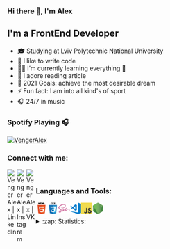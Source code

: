 ### Hi there 👋, I'm Alex

## I'm a FrontEnd Developer


- 🎓 Studying at Lviv Polytechnic National University
- 💪 I like to write code
- 🤹🏽 I’m currently learning everything 🤣
- 👯 I adore reading article
- 🥅 2021 Goals: achieve the most desirable dream
- ⚡ Fun fact: I am into all kind's of sport
- 🎧 24/7 in music

### Spotify Playing 🎧

[<img src="https://now-playing-codestackr.vercel.app/api/spotify-playing" alt="VengerAlex" width="350" />](https://open.spotify.com/user/31dgvw5xwyb6mehckymbfynzp4ni)

### Connect with me:



[<img align="left" alt="VengerAlex | LinkedIn" width="22px" src="https://cdn.jsdelivr.net/npm/simple-icons@v3/icons/linkedin.svg" />][linkedin]
[<img align="left" alt="VengerAlex | Instagram" width="22px" src="https://cdn.jsdelivr.net/npm/simple-icons@v3/icons/instagram.svg" />][instagram]
[<img align="left" alt="VengerAlex | VK" width="22px" src="https://cdn.jsdelivr.net/npm/simple-icons@v3/icons/vk.svg" />][vk]

<br />

### Languages and Tools:


<img align="left" alt="HTML5" width="26px" src="https://raw.githubusercontent.com/github/explore/80688e429a7d4ef2fca1e82350fe8e3517d3494d/topics/html/html.png" />
<img align="left" alt="CSS3" width="26px" src="https://raw.githubusercontent.com/github/explore/80688e429a7d4ef2fca1e82350fe8e3517d3494d/topics/css/css.png" />
<img align="left" alt="Sass" width="26px" src="https://raw.githubusercontent.com/github/explore/80688e429a7d4ef2fca1e82350fe8e3517d3494d/topics/sass/sass.png" />
<img align="left" alt="Visual Studio Code" width="26px" src="https://raw.githubusercontent.com/github/explore/80688e429a7d4ef2fca1e82350fe8e3517d3494d/topics/visual-studio-code/visual-studio-code.png" />
<img align="left" alt="JavaScript" width="26px" src="https://raw.githubusercontent.com/github/explore/80688e429a7d4ef2fca1e82350fe8e3517d3494d/topics/javascript/javascript.png" />
<img align="left" alt="Node.js" width="26px" src="https://raw.githubusercontent.com/github/explore/80688e429a7d4ef2fca1e82350fe8e3517d3494d/topics/nodejs/nodejs.png" />


<br />
<br />


<details>
  <summary>:zap: Statistics:</summary>
    <img align="left" alt="codeSTACKr's GitHub Stats" src="https://github-readme-stats.vercel.app/api?username=VengerAlex&theme=radical&show_icons=true" />
</details>

[linkedin]: https://www.linkedin.com/in/alex-venger-299646214/
[instagram]: https://www.instagram.com/_v_e_n_g_e_r_/
[vk]: https://vk.com/venher2002

